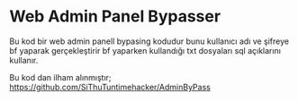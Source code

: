 # Web Admin Panel Bypasser 

Bu kod bir web admin panell bypasing kodudur bunu kullanıcı adı ve şifreye bf yaparak gerçekleştirir bf yaparken kullandığı txt dosyaları sql açıklarını kullanır.

Bu kod dan ilham alınmıştır;
https://github.com/SiThuTuntimehacker/AdminByPass
